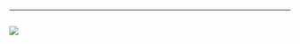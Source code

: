 --------
<img src="https://github-readme-stats.vercel.app/api?username=yuri-1987&count_private=true&theme=cobalt&show_icons=true"></img><br>
--------
